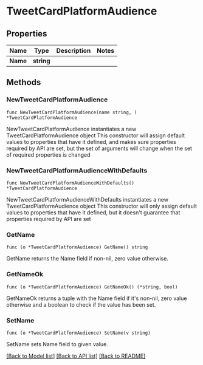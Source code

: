 # TweetCardPlatformAudience

## Properties

Name | Type | Description | Notes
------------ | ------------- | ------------- | -------------
**Name** | **string** |  | 

## Methods

### NewTweetCardPlatformAudience

`func NewTweetCardPlatformAudience(name string, ) *TweetCardPlatformAudience`

NewTweetCardPlatformAudience instantiates a new TweetCardPlatformAudience object
This constructor will assign default values to properties that have it defined,
and makes sure properties required by API are set, but the set of arguments
will change when the set of required properties is changed

### NewTweetCardPlatformAudienceWithDefaults

`func NewTweetCardPlatformAudienceWithDefaults() *TweetCardPlatformAudience`

NewTweetCardPlatformAudienceWithDefaults instantiates a new TweetCardPlatformAudience object
This constructor will only assign default values to properties that have it defined,
but it doesn't guarantee that properties required by API are set

### GetName

`func (o *TweetCardPlatformAudience) GetName() string`

GetName returns the Name field if non-nil, zero value otherwise.

### GetNameOk

`func (o *TweetCardPlatformAudience) GetNameOk() (*string, bool)`

GetNameOk returns a tuple with the Name field if it's non-nil, zero value otherwise
and a boolean to check if the value has been set.

### SetName

`func (o *TweetCardPlatformAudience) SetName(v string)`

SetName sets Name field to given value.



[[Back to Model list]](../README.md#documentation-for-models) [[Back to API list]](../README.md#documentation-for-api-endpoints) [[Back to README]](../README.md)


